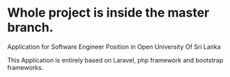 # Whole project is inside the master branch.



Application for Software Engineer Position in Open University Of Sri Lanka

This Application is entirely based on Laravel, php framework and bootstrap frameworks.
